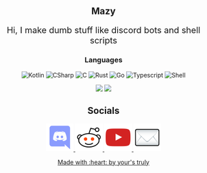 <h2 align="center"><strong>Mazy</strong></h2>
<p align="center" style="font-size:20px">
    Hi, I make dumb stuff like discord bots and shell scripts
</p>
<h3 align="center">Languages</h3>
<p align="center">
    <img alt="Kotlin" src="https://img.shields.io/badge/Kotlin-7f52ff?style=for-the-badge&logo=kotlin&logoColor=white"/>
    <img alt="CSharp" src="https://img.shields.io/badge/C%23-009404?style=for-the-badge&logo=csharp&logoColor=white"/>
    <img alt="C" src="https://img.shields.io/badge/C-00599C?style=for-the-badge&logo=c&logoColor=white"/>
    <img alt="Rust" src="https://img.shields.io/badge/Rust-aa4422?style=for-the-badge&logo=rust&logoColor=white"/>
    <img alt="Go" src="https://img.shields.io/badge/GO-007d9c?style=for-the-badge&logo=go&logoColor=white"/>
    <img alt="Typescript" src="https://img.shields.io/badge/TypeScript-007ACC?style=for-the-badge&logo=typescript&logoColor=white"/>
    <img alt="Shell" src="https://img.shields.io/badge/Bash-121011?style=for-the-badge&logo=gnu-bash&logoColor=white"/>
</p>
<div align="center">
    <img src="https://github-readme-stats.vercel.app/api?username=mazylol&show_icons=true&theme=onedark"/>
    <img src="https://github-readme-streak-stats.herokuapp.com/?user=mazylol&theme=onedark"/>
</div>
<h2 align="center">Socials</h2>
<div align="center" margin="30px">
    <span>
        <a href="https://discord.gg/CHaNsbC"><img src="images/discord.png">
    </span>
    <span>
        <a href="https://reddit.com/r/mazy"><img src="images/reddit.png">
    </span>
    <span>
        <a href="https://www.youtube.com/channel/UCTU12OQOJq55jgqM88P8q0w"><img src="images/youtube.png">
    </span>
    <span>
        <a href="mailto:mazylol@cock.li"><img src="images/mail.png">
    </span>
</div>
<p align="center" margin="30px">
    <a href="https://www.youtube.com/watch?v=dQw4w9WgXcQ">Made with :heart: by your's truly</a>
</p>